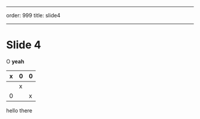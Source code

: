 ---
  order: 999
title: slide4

  ---

  # Slide 4

O **yeah**

| x | 0 | 0 |
| --- | --- | --- |
|  | x |  |
| 0 |  | x |

hello
there